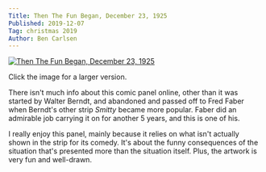 ```yaml
---
Title: Then The Fun Began, December 23, 1925
Published: 2019-12-07
Tag: christmas 2019
Author: Ben Carlsen
---
```


[![Then The Fun Began, December 23, 1925](http://blog.arkholt.com/media/decstrips2019/07-Then-the-fun-began-Wed__Dec_23__1925_.jpg)](http://blog.arkholt.com/media/decstrips2019/07-Then-the-fun-began-Wed__Dec_23__1925_.jpg)

Click the image for a larger version.

There isn't much info about this comic panel online, other than it was started by Walter Berndt, and abandoned and passed off to Fred Faber when Berndt's other strip *Smitty* became more popular. Faber did an admirable job carrying it on for another 5 years, and this is one of his.

I really enjoy this panel, mainly because it relies on what isn't actually shown in the strip for its comedy. It's about the funny consequences of the situation that's presented more than the situation itself. Plus, the artwork is very fun and well-drawn. 
